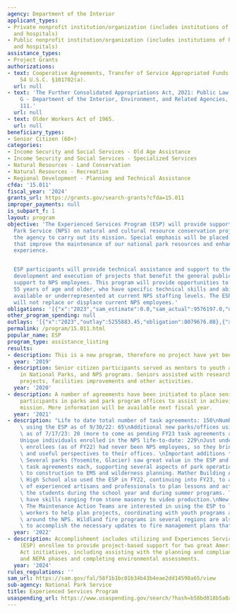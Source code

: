 ```yaml
---
agency: Department of the Interior
applicant_types:
- Private nonprofit institution/organization (includes institutions of higher education
  and hospitals)
- Public nonprofit institution/organization (includes institutions of higher education
  and hospitals)
assistance_types:
- Project Grants
authorizations:
- text: Cooperative Agreements, Transfer of Service Appropriated Funds U.S.C. &sect;
    54 U.S.C. §101702(a).
  url: null
- text: 'The Further Consolidated Appropriations Act, 2021: Public Law 116-260, Division
    G - Department of the Interior, Environment, and Related Agencies, Title I. Section
    111.'
  url: null
- text: Older Workers Act of 1965.
  url: null
beneficiary_types:
- Senior Citizen (60+)
categories:
- Income Security and Social Services - Old Age Assistance
- Income Security and Social Services - Specialized Services
- Natural Resources - Land Conservation
- Natural Resources - Recreation
- Regional Development - Planning and Technical Assistance
cfda: '15.011'
fiscal_year: '2024'
grants_url: https://grants.gov/search-grants?cfda=15.011
improper_payments: null
is_subpart_f: 1
layout: program
objective: 'The Experienced Services Program (ESP) will provide support to the National
  Park Service (NPS) on natural and cultural resource conservation projects that enable
  the agency to carry out its mission. Special emphasis will be placed on projects
  that improve the maintenance of our national park resources and enhance the visitor
  experience.


  ESP participants will provide technical assistance and support to the NPS in the
  development and execution of projects that benefit the general public and provide
  support to NPS employees. This program will provide opportunities to qualified individuals
  55 years of age and older, who have specific technical skills and abilities not
  available or underrepresented at current NPS staffing levels. The ESP participants
  will not replace or displace current NPS employees.'
obligations: '[{"x":"2023","sam_estimate":0.0,"sam_actual":9576197.0,"usa_spending_actual":9576197.11},{"x":"2024","sam_estimate":0.0,"sam_actual":10579256.0,"usa_spending_actual":10042906.76},{"x":"2025","sam_estimate":0.0,"sam_actual":9000000.0,"usa_spending_actual":2412852.22}]'
other_program_spending: null
outlays: '[{"x":"2023","outlay":5255883.45,"obligation":8079676.08},{"x":"2024","outlay":2895325.37,"obligation":6501013.56},{"x":"2025","outlay":121381.63,"obligation":1221563.0}]'
permalink: /program/15.011.html
popular_name: ESP
program_type: assistance_listing
results:
- description: This is a new program, therefore no project have yet been undertaken.
  year: '2019'
- description: Senior citizen participants served as mentors to youth and others working
    in National Parks, and NPS programs. Seniors assisted with research, cataloging
    projects, facilities improvements and other activities.
  year: '2020'
- description: A number of agreements have been initiated to place senior citizen
    participants in parks and park program offices to assist in achieving the NPS
    mission. More information will be available next fiscal year.
  year: '2021'
- description: "Life to date total number of task agreements: 150\nNumber of parks/offices\
    \ using the ESP as of 9/30/22: 65\nAdditional new parks/offices using the ESP\
    \ as of 7/17/23: 20 (more to come as pending FY23 task agreements are awarded)\n\
    Unique individuals enrolled in the NPS life-to-date: 229\nJust under half of our\
    \ enrollees (as of FY22) had never been NPS employees, so they bring interesting\
    \ and useful perspectives to their offices. \nImportant additions to portfolio:\
    \ Several parks (Yosemite, Glacier) saw great value in the ESP and executed 5\
    \ task agreements each, supporting several aspects of park operations, from finance\
    \ to construction to EMS and wilderness planning. Mather Building Arts and Craftsmanship\
    \ High School also used the ESP in FY22, continuing into FY23, to access the skills\
    \ of experienced artisans and professionals to plan lessons and actively teach\
    \ the students during the school year and during summer programs. These enrollees\
    \ have skills ranging from stone masonry to video production.\nNew initiatives:\
    \ The Maintenance Action Teams are interested in using the ESP to leverage experienced\
    \ workers to help plan projects, coordinating with youth programs as necessary,\
    \ around the NPS. Wildland fire programs in several regions are also using ESP\
    \ to accomplish the necessary updates to fire management plans that are due soon."
  year: '2022'
- description: Accomplishment includes utilizing and Experiences Services Program
    (ESP) enrollee to provide project-based support for two great American Outdoor
    Act initiatives, including assisting with the planning and compliance in the pre-NEPA
    and NEPA phases and completing environmental assessments.
  year: '2024'
rules_regulations: ''
sam_url: https://sam.gov/fal/58f1b1bc01b34b43b4eae2dd14598a65/view
sub-agency: National Park Service
title: Experienced Services Program
usaspending_url: https://www.usaspending.gov/search/?hash=b58bd818b5a8a7911214352b551675f9
---
```

